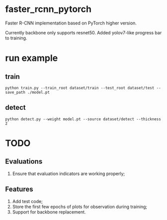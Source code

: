 # faster_rcnn_pytorch
Faster R-CNN implementation based on PyTorch higher version.

Currently backbone only supports resnet50. Added yolov7-like progress bar to training.

# run example

## train

```
python train.py --train_root dataset/train --test_root dataset/test --save_path ./model.pt
```

## detect

```
python detect.py --weight model.pt --source dataset/detect --thickness 2
```

# TODO

## Evaluations

1. Ensure that evaluation indicators are working properly;

## Features

1. Add test code;
2. Store the first few epochs of plots for observation during training;
3. Support for backbone replacement.
